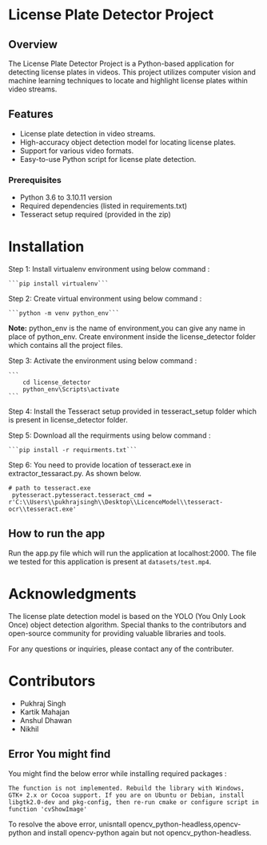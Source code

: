 # License Plate Detector Project

## Overview

The License Plate Detector Project is a Python-based application for detecting license
plates in videos. This project utilizes computer vision and machine learning techniques
to locate and highlight license plates within video streams.

## Features

- License plate detection in video streams.
- High-accuracy object detection model for locating license plates.
- Support for various video formats.
- Easy-to-use Python script for license plate detection.

### Prerequisites

- Python 3.6 to 3.10.11 version
- Required dependencies (listed in requirements.txt)
- Tesseract setup required (provided in the zip)

# Installation

Step 1: Install virtualenv environment using below command :

    ```pip install virtualenv```

Step 2: Create virtual environment using below command :

    ```python -m venv python_env```

**Note:** python_env is the name of environment,you can give any name in place of python_env.
Create environment inside the license_detector
folder which contains all the project files.

Step 3: Activate the environment using below command :

    ```
        cd license_detector
        python_env\Scripts\activate
    ```

Step 4: Install the Tesseract setup provided in tesseract_setup folder which is present in license_detector folder.

Step 5: Download all the requirments using below command :

    ```pip install -r requirments.txt```

Step 6: You need to provide location of tesseract.exe in extractor_tessaract.py. As shown below.

```
# path to tesseract.exe
 pytesseract.pytesseract.tesseract_cmd = r'C:\\Users\\pukhrajsingh\\Desktop\\LicenceModel\\tesseract-ocr\\tesseract.exe'
```

## How to run the app

Run the app.py file which will run the application at localhost:2000. The file we tested for this application is present at `datasets/test.mp4`.

# Acknowledgments

The license plate detection model is based on the YOLO (You Only Look Once) object detection algorithm. Special thanks to the contributors and open-source community for providing valuable libraries and tools.

For any questions or inquiries, please contact any of the contributer.

# Contributors

- Pukhraj Singh
- Kartik Mahajan
- Anshul Dhawan
- Nikhil

## Error You might find

You might find the below error while installing required packages :

`The function is not implemented. Rebuild the library with Windows, GTK+ 2.x or Cocoa support. If you are on Ubuntu or Debian, install libgtk2.0-dev and pkg-config, then re-run cmake or configure script in function 'cvShowImage' `

To resolve the above error, unisntall opencv_python-headless,opencv-python and install
opencv-python again but not opencv_python-headless.
